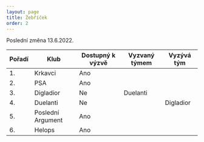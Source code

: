 ```yaml
---
layout: page
title: Žebříček
order: 2
---
```


Poslední změna 13.6.2022.

| Pořadí | Klub              | Dostupný k výzvě | Vyzvaný týmem     | Vyzývá tým        |
| ------ | ----------------- | ---------------- | -------------     | ----------------- |
| 1.     | Krkavci           | Ano              |                   |                   |
| 2.     | PSA               | Ano              |                   |                   |
| 3.     | Digladior         | Ne               | Duelanti          |                   |
| 4.     | Duelanti          | Ne               |                   | Digladior         |
| 5.     | Poslední Argument | Ano              |                   |                   |
| 6.     | Helops            | Ano              |                   |                   |
